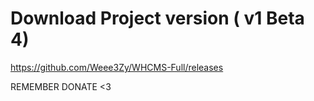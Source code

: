 # Download Project version ( v1 Beta 4)
https://github.com/Weee3Zy/WHCMS-Full/releases

REMEMBER DONATE <3
